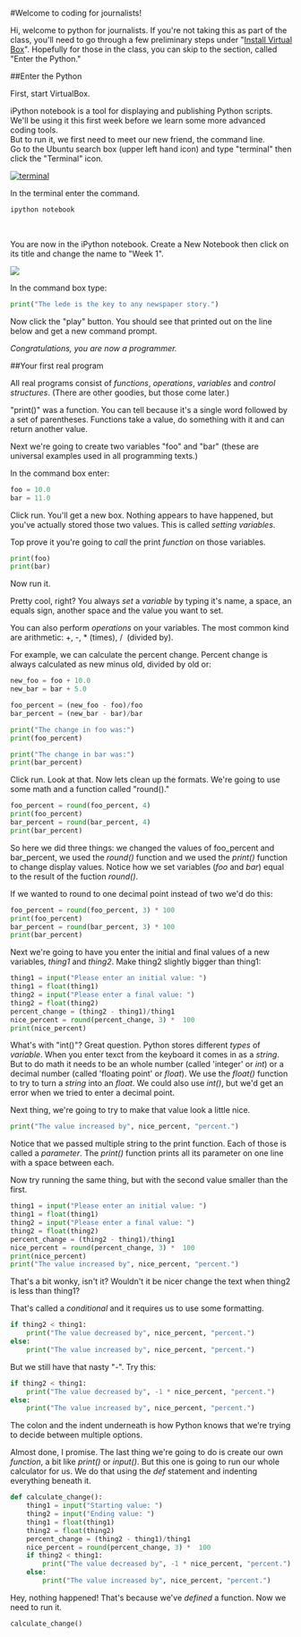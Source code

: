 #Welcome to coding for journalists!

Hi, welcome to python for journalists. If you're not taking this as part of the class, you'll need to go through a few preliminary steps under "[Install Virtual Box](virtualbox.md)". Hopefully for those in the class, you can skip to the section, called "Enter the Python."


##Enter the Python

First, start VirtualBox.

iPython notebook is a tool for displaying and publishing Python scripts. We'll be using it this first week before we learn some more advanced coding tools.
<br>
But to run it, we first need to meet our new friend, the command line.
<br>
Go to the Ubuntu search box (upper left hand icon) and type "terminal" then click the "Terminal" icon.
<br>

[![terminal](https://datalab-assets.s3.amazonaws.com/media/CACHE/images/markdown/images/Screen_Shot_2015-02-02_at_11.21.49_AM/408839e35fc47d15afdc589d31a17b37.png)](https://datalab-assets.s3.amazonaws.com/media/CACHE/images/markdown/images/Screen_Shot_2015-02-02_at_11.21.49_AM/ebedde05fe5ea26babb0a4ad9189ff03.png)
<br>


In the terminal enter the command.

```bash
ipython notebook
```

<br>


You are now in the iPython notebook. Create a New Notebook then click on its title and change the name to "Week 1".

[![](https://datalab-assets.s3.amazonaws.com/media/CACHE/images/markdown/images/Screen_Shot_2015-02-02_at_11.32.45_AM/cfcfbfe6e6cefb41751c011278ac488b.png)](https://datalab-assets.s3.amazonaws.com/media/CACHE/images/markdown/images/Screen_Shot_2015-02-02_at_11.32.45_AM/9a75a095fd0f60b26eba3ce4f9c74bbe.png)



In the command box type:

```python
print("The lede is the key to any newspaper story.")
```

Now click the "play" button. You should see that printed out on the line below and get a new command prompt.

*Congratulations, you are now a programmer.*


##Your first real program

All real programs consist of *functions*, *operations*, *variables* and *control structures*. (There are other goodies, but those come later.)

"print()" was a function. You can tell because it's a single word followed by a set of parentheses. Functions take a value, do something with it and can return another value.

Next we're going to create two variables "foo" and "bar" (these are universal examples used in all programming texts.)

In the command box enter:

```python
foo = 10.0
bar = 11.0
```

Click run. You'll get a new box. Nothing appears to have happened, but you've actually stored those two values. This is called _setting variables_.

Top prove it you're going to _call_ the print _function_ on those variables.

```python
print(foo)
print(bar)
```

Now run it.

Pretty cool, right? You always _set_ a _variable_ by typing it's name, a space, an equals sign, another space and the value you want to set.

You can also perform _operations_ on your variables. The most common kind are arithmetic: +,  -, *&nbsp;(times), / &nbsp;(divided by).

For example, we can calculate the percent change. Percent change is always calculated as new minus old, divided by old or:

```python
new_foo = foo + 10.0
new_bar = bar + 5.0

foo_percent = (new_foo - foo)/foo
bar_percent = (new_bar - bar)/bar

print("The change in foo was:")
print(foo_percent)

print("The change in bar was:")
print(bar_percent)
```

Click run. Look at that. Now lets clean up the formats. We're going to use some math and a function called "round()."

```python
foo_percent = round(foo_percent, 4)
print(foo_percent)
bar_percent = round(bar_percent, 4)
print(bar_percent)
```

So here we did three things: we changed the values of foo_percent and bar_percent, we used the _round()_ function and we used the _print()_ function to change display values. Notice how we set variables (_foo_ and _bar_) equal to the result of the fuction _round()_.

If we wanted to round to one decimal point instead of two we'd do this:

```python
foo_percent = round(foo_percent, 3) * 100
print(foo_percent)
bar_percent = round(bar_percent, 3) * 100
print(bar_percent)
```

Next we're going to have you enter the initial and final values of a new variables, _thing1_ and _thing2_. Make thing2 slightly bigger than thing1:

```python
thing1 = input("Please enter an initial value: ")
thing1 = float(thing1)
thing2 = input("Please enter a final value: ")
thing2 = float(thing2)
percent_change = (thing2 - thing1)/thing1
nice_percent = round(percent_change, 3) *  100
print(nice_percent)
```

What's with "int()"? Great question. Python stores different _types_ of _variable_. When you enter texct from the keyboard it comes in as a _string_. But to do math it needs to be an whole number (called 'integer' or _int_) or a decimal number (called 'floating point' or _float_). We use the _float()_ function to try to turn a _string_ into an _float_. We could also use _int()_, but we'd get an error when we tried to enter a decimal point.

Next thing, we're going to try to make that value look a little nice.

```python
print("The value increased by", nice_percent, "percent.")
```

Notice that we passed multiple string to the print function. Each of those is called a _parameter_. The _print()_ function prints all its parameter on one line with a space between each.

Now try running the same thing, but with the second value smaller than the first.

```python
thing1 = input("Please enter an initial value: ")
thing1 = float(thing1)
thing2 = input("Please enter a final value: ")
thing2 = float(thing2)
percent_change = (thing2 - thing1)/thing1
nice_percent = round(percent_change, 3) *  100
print(nice_percent)
print("The value increased by", nice_percent, "percent.")
```
That's a bit wonky, isn't it? Wouldn't it be nicer change the text when thing2 is less than thing1?

That's called a _conditional_ and it requires us to use some formatting.

```python
if thing2 < thing1:
    print("The value decreased by", nice_percent, "percent.")
else:
    print("The value increased by", nice_percent, "percent.")
```

But we still have that nasty "-". Try this:
```python
if thing2 < thing1:
    print("The value decreased by", -1 * nice_percent, "percent.")
else:
    print("The value increased by", nice_percent, "percent.")
```

The colon and the indent underneath is how Python knows that we're trying to decide between multiple options.

Almost done, I promise. The last thing we're going to do is create our own _function_, a bit like _print()_ or _input()_. But this one is going to run our whole calculator for us. We do that using the _def_ statement and indenting everything beneath it.

```python
def calculate_change():
    thing1 = input("Starting value: ")
    thing2 = input("Ending value: ")
    thing1 = float(thing1)
    thing2 = float(thing2)
    percent_change = (thing2 - thing1)/thing1
    nice_percent = round(percent_change, 3) *  100
    if thing2 < thing1:
        print("The value decreased by", -1 * nice_percent, "percent.")
    else:
        print("The value increased by", nice_percent, "percent.")
```

Hey, nothing happened! That's because we've _defined_ a function. Now we need to run it.

```python
calculate_change()
```
